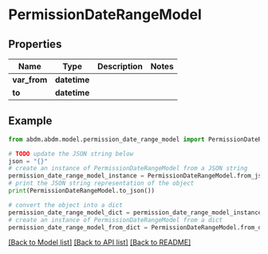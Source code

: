 # PermissionDateRangeModel


## Properties

Name | Type | Description | Notes
------------ | ------------- | ------------- | -------------
**var_from** | **datetime** |  | 
**to** | **datetime** |  | 

## Example

```python
from abdm.abdm.model.permission_date_range_model import PermissionDateRangeModel

# TODO update the JSON string below
json = "{}"
# create an instance of PermissionDateRangeModel from a JSON string
permission_date_range_model_instance = PermissionDateRangeModel.from_json(json)
# print the JSON string representation of the object
print(PermissionDateRangeModel.to_json())

# convert the object into a dict
permission_date_range_model_dict = permission_date_range_model_instance.to_dict()
# create an instance of PermissionDateRangeModel from a dict
permission_date_range_model_from_dict = PermissionDateRangeModel.from_dict(permission_date_range_model_dict)
```
[[Back to Model list]](../README.md#documentation-for-models) [[Back to API list]](../README.md#documentation-for-api-endpoints) [[Back to README]](../README.md)


